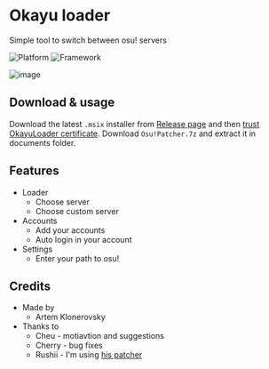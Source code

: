 # Okayu loader
Simple tool to switch between osu! servers

![Platform](https://img.shields.io/badge/Windows_10+-0078D6?style=for-the-badge&logo=windows&logoColor=white)
![Framework](https://img.shields.io/badge/WinUi3-444444?style=for-the-badge&logo=windowsterminal&logoColor=white)

![image](https://github.com/takumoyoshi/OkayuLoader/assets/83470621/ee4dac41-8d02-4f59-b6cc-eacb6da275e9)

## Download & usage
Download the latest `.msix` installer from [Release page](https://github.com/takumoyoshi/OkayuLoader/releases) and then [trust OkayuLoader certificate](https://youtu.be/qMpVhnUN2g4). Download `Osu!Patcher.7z` and extract it in documents folder.

## Features
- Loader
   * Choose server
   * Choose custom server
- Accounts
   * Add your accounts
   * Auto login in your account
- Settings
   * Enter your path to osu!

## Credits
- Made by
  * Artem Klonerovsky
- Thanks to
  * Cheu - motiavtion and suggestions
  * Cherry - bug fixes
  * Rushii - I'm using [his patcher](https://github.com/rushiiMachine/osu-patcher)
